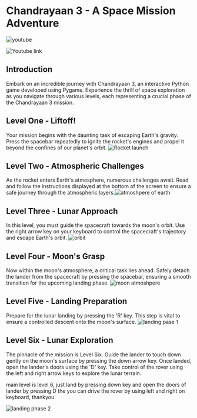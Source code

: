 # Chandrayaan 3 - A Space Mission Adventure

![youtube](https://raw.githubusercontent.com/SwarajTW/chandrayaan3/main/screenshot_chandrayaan/pngwing.com.png)

![Youtube link](https://youtu.be/qwVL1V-VS8I?si=RkTb9lBDPXugfFDC)
## Introduction

Embark on an incredible journey with Chandrayaan 3, an interactive Python game developed using Pygame. Experience the thrill of space exploration as you navigate through various levels, each representing a crucial phase of the Chandrayaan 3 mission.


## Level One - Liftoff!
Your mission begins with the daunting task of escaping Earth's gravity. Press the spacebar repeatedly to ignite the rocket's engines and propel it beyond the confines of our planet's orbit.
![Rocket launch](https://raw.githubusercontent.com/SwarajTW/chandrayaan3/main/screenshot_chandrayaan/shot_1.png)

## Level Two - Atmospheric Challenges
As the rocket enters Earth's atmosphere, numerous challenges await. Read and follow the instructions displayed at the bottom of the screen to ensure a safe journey through the atmospheric layers.![atmoshpere of earth](https://raw.githubusercontent.com/SwarajTW/chandrayaan3/main/screenshot_chandrayaan/shot_2.png)

## Level Three - Lunar Approach
In this level, you must guide the spacecraft towards the moon's orbit. Use the right arrow key on your keyboard to control the spacecraft's trajectory and escape Earth's orbit.
![orbit](https://raw.githubusercontent.com/SwarajTW/chandrayaan3/main/screenshot_chandrayaan/shot_3.png)

## Level Four - Moon's Grasp
Now within the moon's atmosphere, a critical task lies ahead. Safely detach the lander from the spacecraft by pressing the spacebar, ensuring a smooth transition for the upcoming landing phase.
![moon atmoshpere](https://raw.githubusercontent.com/SwarajTW/chandrayaan3/main/screenshot_chandrayaan/shot_4.png)

## Level Five - Landing Preparation
Prepare for the lunar landing by pressing the 'R' key. This step is vital to ensure a controlled descent onto the moon's surface.
![landing pase 1](https://raw.githubusercontent.com/SwarajTW/chandrayaan3/main/screenshot_chandrayaan/shot_5.png)

## Level Six - Lunar Exploration
The pinnacle of the mission is Level Six. Guide the lander to touch down gently on the moon's surface by pressing the down arrow key. Once landed, open the lander's doors using the 'D' key. Take control of the rover using the left and right arrow keys to explore the lunar terrain.

main level is level 6, just land by pressing down key and open the doors of lander by pressing D the you can drive the rover by using left and right on keyboard, thankyou.

![landing phase 2](https://raw.githubusercontent.com/SwarajTW/chandrayaan3/main/screenshot_chandrayaan/shot_6.png)
